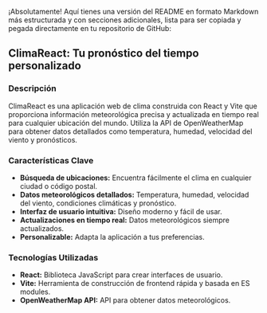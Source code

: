 ¡Absolutamente! Aquí tienes una versión del README en formato Markdown más estructurada y con secciones adicionales, lista para ser copiada y pegada directamente en tu repositorio de GitHub:

## **ClimaReact: Tu pronóstico del tiempo personalizado**

### **Descripción**

ClimaReact es una aplicación web de clima construida con React y Vite que proporciona información meteorológica precisa y actualizada en tiempo real para cualquier ubicación del mundo. Utiliza la API de OpenWeatherMap para obtener datos detallados como temperatura, humedad, velocidad del viento y pronósticos.

### **Características Clave**

* **Búsqueda de ubicaciones:** Encuentra fácilmente el clima en cualquier ciudad o código postal.
* **Datos meteorológicos detallados:** Temperatura, humedad, velocidad del viento, condiciones climáticas y pronóstico.
* **Interfaz de usuario intuitiva:** Diseño moderno y fácil de usar.
* **Actualizaciones en tiempo real:** Datos meteorológicos siempre actualizados.
* **Personalizable:** Adapta la aplicación a tus preferencias.

### **Tecnologías Utilizadas**

* **React:** Biblioteca JavaScript para crear interfaces de usuario.
* **Vite:** Herramienta de construcción de frontend rápida y basada en ES modules.
* **OpenWeatherMap API:** API para obtener datos meteorológicos.
